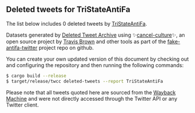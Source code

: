 ## Deleted tweets for TriStateAntiFa

The list below includes 0 deleted tweets by
[TriStateAntiFa](https://twitter.com/TriStateAntiFa).



Datasets generated by [Deleted Tweet Archive](https://twitter.com/deletedtweet161) using ✨[cancel-culture](https://github.com/travisbrown/cancel-culture)✨, an open source project by 
[Travis Brown](https://twitter.com/travisbrown) and other tools as part of the 
[fake-antifa-twitter](https://github.com/antifacheck161/fake-antifa-twitter) project repo on github.

You can create your own updated version of this document by checking out and configuring the
repository and then running the following commands:

```bash
$ cargo build --release
$ target/release/twcc deleted-tweets --report TriStateAntiFa
```

Please note that all tweets quoted here are sourced from the
[Wayback Machine](https://web.archive.org) and were not directly accessed through the Twitter API or
any Twitter client.

